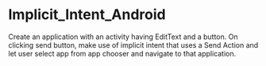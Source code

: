 # Implicit_Intent_Android
Create an application with an activity having EditText and a button. On clicking send button, make use of implicit intent that uses a Send Action and let user select app from app chooser and navigate to that application.
